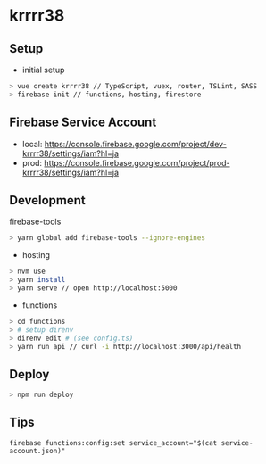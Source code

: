 # krrrr38

## Setup

- initial setup

```sh
> vue create krrrr38 // TypeScript, vuex, router, TSLint, SASS
> firebase init // functions, hosting, firestore
```

## Firebase Service Account

- local: https://console.firebase.google.com/project/dev-krrrr38/settings/iam?hl=ja
- prod: https://console.firebase.google.com/project/prod-krrrr38/settings/iam?hl=ja

## Development

firebase-tools

```sh
> yarn global add firebase-tools --ignore-engines
```

- hosting

```sh
> nvm use
> yarn install
> yarn serve // open http://localhost:5000
```

- functions

```sh
> cd functions
> # setup direnv
> direnv edit # (see config.ts)
> yarn run api // curl -i http://localhost:3000/api/health
```

## Deploy

```sh
> npm run deploy
```

## Tips

```
firebase functions:config:set service_account="$(cat service-account.json)"
```
